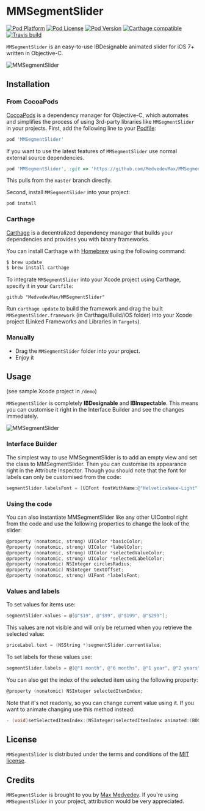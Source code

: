# MMSegmentSlider

[![Pod Platform](https://img.shields.io/cocoapods/p/MMSegmentSlider.svg?style=flat)](https://cocoapods.org/pods/MMSegmentSlider)
[![Pod License](https://img.shields.io/cocoapods/l/MMSegmentSlider.svg?style=flat)](https://github.com/MedvedevMax/MMSegmentSlider/blob/master/LICENSE)
[![Pod Version](https://img.shields.io/cocoapods/v/MMSegmentSlider.svg?style=flat)](https://cocoapods.org/pods/MMSegmentSlider)
[![Carthage compatible](https://img.shields.io/badge/Carthage-compatible-4BC51D.svg?style=flat)](https://github.com/Carthage/Carthage)
[![Travis build](https://travis-ci.org/MedvedevMax/MMSegmentSlider.svg?branch=master)](https://travis-ci.org/MedvedevMax/MMSegmentSlider)

`MMSegmentSlider` is an easy-to-use IBDesignable animated slider for iOS 7+ written in Objective-C.

![MMSegmentSlider](readme-assets/slider-demo.gif)

## Installation

### From CocoaPods

[CocoaPods](http://cocoapods.org) is a dependency manager for Objective-C, which automates and simplifies the process of using 3rd-party libraries like `MMSegmentSlider` in your projects. First, add the following line to your [Podfile](http://guides.cocoapods.org/using/using-cocoapods.html):

```ruby
pod 'MMSegmentSlider'
```

If you want to use the latest features of `MMSegmentSlider` use normal external source dependencies.

```ruby
pod 'MMSegmentSlider', :git => 'https://github.com/MedvedevMax/MMSegmentSlider'
```

This pulls from the `master` branch directly.

Second, install `MMSegmentSlider` into your project:

```ruby
pod install
```

### Carthage 

[Carthage](https://github.com/Carthage/Carthage) is a decentralized dependency manager that builds your dependencies and provides you with binary frameworks.

You can install Carthage with [Homebrew](http://brew.sh/) using the following command:

```bash
$ brew update
$ brew install carthage
```

To integrate `MMSegmentSlider` into your Xcode project using Carthage, specify it in your `Cartfile`:

```ogdl
github "MedvedevMax/MMSegmentSlider"
```

Run `carthage update` to build the framework and drag the built `MMSegmentSlider.framework` (in Carthage/Build/iOS folder) into your Xcode project (Linked Frameworks and Libraries in `Targets`).


### Manually

* Drag the `MMSegmentSlider` folder into your project.
* Enjoy it

## Usage

(see sample Xcode project in `/demo`)

`MMSegmentSlider` is completely **IBDesignable** and **IBInspectable**. This means you can customise it right in the Interface Builder and see the changes immediately.

![MMSegmentSlider](readme-assets/slider-demo-inspectable.gif)

### Interface Builder

The simplest way to use MMSegmentSlider is to add an empty view and set the class to MMSegmentSlider. Then you can customise its appearance right in the Attribute Inspector.
Though you should note that the font for labels can only be customised from the code:
```objective-c
segmentSlider.labelsFont = [UIFont fontWithName:@"HelveticaNeue-Light" size:14.0f];
```

### Using the code

You can also instantiate MMSegmentSlider like any other UIControl right from the code and use the following properties to change the look of the slider:

```objective-c
@property (nonatomic, strong) UIColor *basicColor;
@property (nonatomic, strong) UIColor *labelColor;
@property (nonatomic, strong) UIColor *selectedValueColor;
@property (nonatomic, strong) UIColor *selectedLabelColor;
@property (nonatomic) NSInteger circlesRadius;
@property (nonatomic) NSInteger textOffset;
@property (nonatomic, strong) UIFont *labelsFont;
```

### Values and labels

To set values for items use:
```objective-c
segmentSlider.values = @[@"$19", @"$99", @"$199", @"$299"];
```

This values are not visible and will only be returned when you retrieve the selected value:
```objective-c
priceLabel.text = (NSString *)segmentSlider.currentValue;
```

To set labels for these values use:
```objective-c
segmentSlider.labels = @[@"1 month", @"6 months", @"1 year", @"2 years"];
```

You can also get the index of the selected item using the following property:
```objective-c
@property (nonatomic) NSInteger selectedItemIndex;
```

Note that it's not readonly, so you can change current value using it. If you want to animate changing use this method instead:
```objective-c
- (void)setSelectedItemIndex:(NSInteger)selectedItemIndex animated:(BOOL)animated;
```

## License

`MMSegmentSlider` is distributed under the terms and conditions of the [MIT license](https://github.com/MedvedevMax/MMSegmentSlider/blob/master/LICENSE).

## Credits

`MMSegmentSlider` is brought to you by [Max Medvedev](https://twitter.com/max_medvedev). If you're using `MMSegmentSlider` in your project, attribution would be very appreciated.

